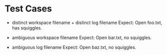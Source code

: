 # Test Cases

* distinct workspace filename + distinct log filename
  Expect: Open foo.txt, has squiggles.

* ambiguous workspace filename
  Expect: Open bar.txt, no squiggles.

* ambiguous log filename
  Expect: Open baz.txt, no squiggles.